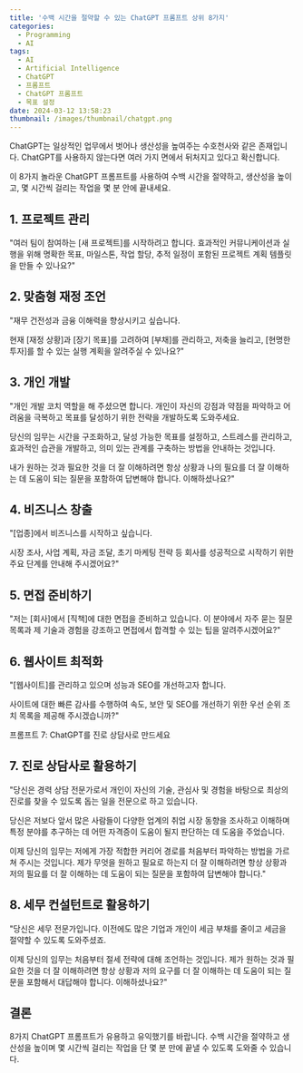 ```yaml
---
title: '수백 시간을 절약할 수 있는 ChatGPT 프롬프트 상위 8가지'
categories:
  - Programming
  - AI
tags:
  - AI
  - Artificial Intelligence
  - ChatGPT
  - 프롬프트
  - ChatGPT 프롬프트
  - 목표 설정
date: 2024-03-12 13:58:23
thumbnail: /images/thumbnail/chatgpt.png
---
```


ChatGPT는 일상적인 업무에서 벗어나 생산성을 높여주는 수호천사와 같은 존재입니다. ChatGPT를 사용하지 않는다면 여러 가지 면에서 뒤처지고 있다고 확신합니다.

이 8가지 놀라운 ChatGPT 프롬프트를 사용하여 수백 시간을 절약하고, 생산성을 높이고, 몇 시간씩 걸리는 작업을 몇 분 안에 끝내세요.

## 1. 프로젝트 관리

"여러 팀이 참여하는 [새 프로젝트]를 시작하려고 합니다. 효과적인 커뮤니케이션과 실행을 위해 명확한 목표, 마일스톤, 작업 할당, 추적 일정이 포함된 프로젝트 계획 템플릿을 만들 수 있나요?"

## 2. 맞춤형 재정 조언

"재무 건전성과 금융 이해력을 향상시키고 싶습니다.

현재 [재정 상황]과 [장기 목표]를 고려하여 [부채]를 관리하고, 저축을 늘리고, [현명한 투자]를 할 수 있는 실행 계획을 알려주실 수 있나요?"

## 3. 개인 개발

"개인 개발 코치 역할을 해 주셨으면 합니다. 개인이 자신의 강점과 약점을 파악하고 어려움을 극복하고 목표를 달성하기 위한 전략을 개발하도록 도와주세요.

당신의 임무는 시간을 구조화하고, 달성 가능한 목표를 설정하고, 스트레스를 관리하고, 효과적인 습관을 개발하고, 의미 있는 관계를 구축하는 방법을 안내하는 것입니다.

내가 원하는 것과 필요한 것을 더 잘 이해하려면 항상 상황과 나의 필요를 더 잘 이해하는 데 도움이 되는 질문을 포함하여 답변해야 합니다. 이해하셨나요?"

## 4. 비즈니스 창출

"[업종]에서 비즈니스를 시작하고 싶습니다.

시장 조사, 사업 계획, 자금 조달, 초기 마케팅 전략 등 회사를 성공적으로 시작하기 위한 주요 단계를 안내해 주시겠어요?"

## 5. 면접 준비하기

"저는 [회사]에서 [직책]에 대한 면접을 준비하고 있습니다. 이 분야에서 자주 묻는 질문 목록과 제 기술과 경험을 강조하고 면접에서 합격할 수 있는 팁을 알려주시겠어요?"

## 6. 웹사이트 최적화

"[웹사이트]를 관리하고 있으며 성능과 SEO를 개선하고자 합니다.

사이트에 대한 빠른 감사를 수행하여 속도, 보안 및 SEO를 개선하기 위한 우선 순위 조치 목록을 제공해 주시겠습니까?"

프롬프트 7: ChatGPT를 진로 상담사로 만드세요

## 7. 진로 상담사로 활용하기

"당신은 경력 상담 전문가로서 개인이 자신의 기술, 관심사 및 경험을 바탕으로 최상의 진로를 찾을 수 있도록 돕는 일을 전문으로 하고 있습니다.

당신은 저보다 앞서 많은 사람들이 다양한 업계의 취업 시장 동향을 조사하고 이해하며 특정 분야를 추구하는 데 어떤 자격증이 도움이 될지 판단하는 데 도움을 주었습니다.

이제 당신의 임무는 저에게 가장 적합한 커리어 경로를 처음부터 파악하는 방법을 가르쳐 주시는 것입니다. 제가 무엇을 원하고 필요로 하는지 더 잘 이해하려면 항상 상황과 저의 필요를 더 잘 이해하는 데 도움이 되는 질문을 포함하여 답변해야 합니다."

## 8. 세무 컨설턴트로 활용하기

"당신은 세무 전문가입니다. 이전에도 많은 기업과 개인이 세금 부채를 줄이고 세금을 절약할 수 있도록 도와주셨죠.

이제 당신의 임무는 처음부터 절세 전략에 대해 조언하는 것입니다. 제가 원하는 것과 필요한 것을 더 잘 이해하려면 항상 상황과 저의 요구를 더 잘 이해하는 데 도움이 되는 질문을 포함해서 대답해야 합니다. 이해하셨나요?"

## 결론

8가지 ChatGPT 프롬프트가 유용하고 유익했기를 바랍니다. 수백 시간을 절약하고 생산성을 높이며 몇 시간씩 걸리는 작업을 단 몇 분 만에 끝낼 수 있도록 도와줄 수 있습니다.
